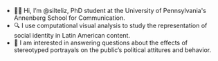 - 👋🏽 Hi, I’m @silteliz, PhD student at the University of Pennsylvania's Annenberg School for Communication.
- 🔍 I use computational visual analysis to study the representation of social identity in Latin American content.
- 🤔 I am interested in answering questions about the effects of stereotyped portrayals on the public’s political attitures and behavior.

<!---
silteliz/silteliz is a ✨ special ✨ repository because its `README.md` (this file) appears on your GitHub profile.
You can click the Preview link to take a look at your changes.
--->
